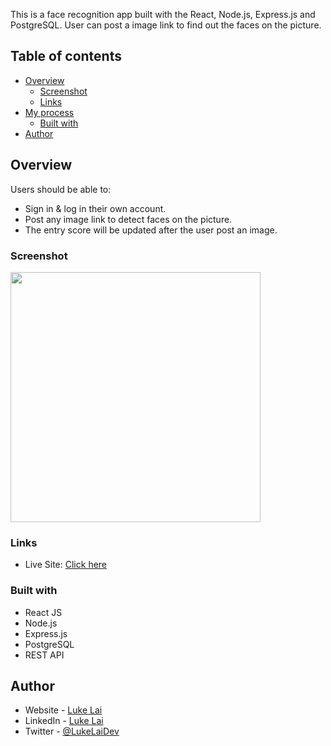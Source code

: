 
This is a face recognition app built with the React, Node.js, Express.js and PostgreSQL. User can post a image link to find out the faces on the picture.

## Table of contents

- [Overview](#overview)
  - [Screenshot](#screenshot)
  - [Links](#links)
- [My process](#my-process)
  - [Built with](#built-with)
- [Author](#author)



## Overview

Users should be able to:

- Sign in & log in their own account.
- Post any image link to detect faces on the picture.
- The entry score will be updated after the user post an image.

### Screenshot

<img src="https://d33wubrfki0l68.cloudfront.net/3a6058529df71493703e464a838d29b7f478375e/ac52e/images/detail/desktop/smart-brain-desktop.jpg" width="400" />


### Links

- Live Site: [Click here](https://smart-brain1uk3.herokuapp.com/)

### Built with

- React JS
- Node.js
- Express.js
- PostgreSQL
- REST API

## Author

- Website - [Luke Lai](https://lukelai.tech/)
- LinkedIn - [Luke Lai](https://www.linkedin.com/in/luke-lai-309a3522b/)
- Twitter - [@LukeLaiDev](https://www.twitter.com/LukeLaiDev)


